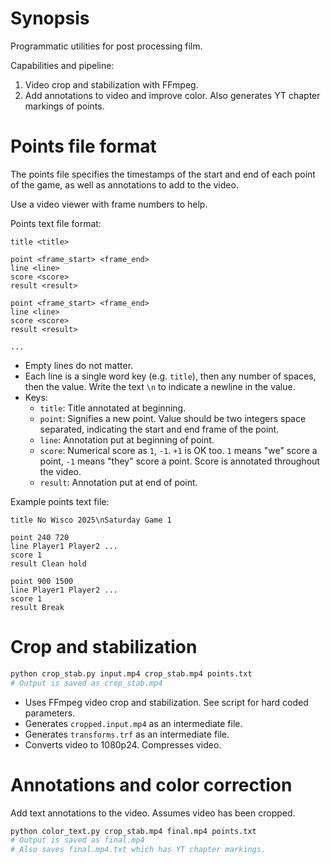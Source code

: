 # Synopsis

Programmatic utilities for post processing film.

Capabilities and pipeline:
1. Video crop and stabilization with FFmpeg.
2. Add annotations to video and improve color.
   Also generates YT chapter markings of points.

# Points file format

The points file specifies the timestamps of the start and end of each point of the game,
as well as annotations to add to the video.

Use a video viewer with frame numbers to help.

Points text file format:

```
title <title>

point <frame_start> <frame_end>
line <line>
score <score>
result <result>

point <frame_start> <frame_end>
line <line>
score <score>
result <result>

...
```

- Empty lines do not matter.
- Each line is a single word key (e.g. `title`), then any number of spaces, then the value.
  Write the text `\n` to indicate a newline in the value.
- Keys:
    - `title`: Title annotated at beginning.
    - `point`: Signifies a new point. Value should be two integers space separated,
      indicating the start and end frame of the point.
    - `line`: Annotation put at beginning of point.
    - `score`: Numerical score as `1`, `-1`. `+1` is OK too.
      `1` means "we" score a point, `-1` means "they" score a point.
      Score is annotated throughout the video.
    - `result`: Annotation put at end of point.

Example points text file:

```
title No Wisco 2025\nSaturday Game 1

point 240 720
line Player1 Player2 ...
score 1
result Clean hold

point 900 1500
line Player1 Player2 ...
score 1
result Break
```

# Crop and stabilization

```bash
python crop_stab.py input.mp4 crop_stab.mp4 points.txt
# Output is saved as crop_stab.mp4
```

- Uses FFmpeg video crop and stabilization. See script for hard coded parameters.
- Generates `cropped.input.mp4` as an intermediate file.
- Generates `transforms.trf` as an intermediate file.
- Converts video to 1080p24. Compresses video.

# Annotations and color correction

Add text annotations to the video.
Assumes video has been cropped.

```bash
python color_text.py crop_stab.mp4 final.mp4 points.txt
# Output is saved as final.mp4
# Also saves final.mp4.txt which has YT chapter markings.
```
